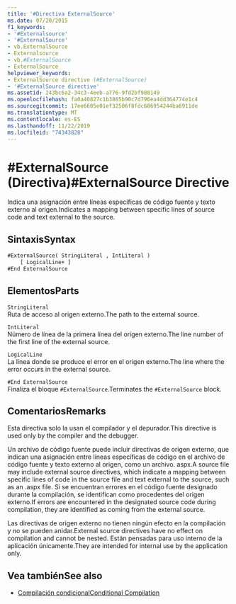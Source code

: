 ```yaml
---
title: '#Directiva ExternalSource'
ms.date: 07/20/2015
f1_keywords:
- '#Externalsource'
- '#ExternalSource'
- vb.ExternalSource
- Externalsource
- vb.#ExternalSource
- ExternalSource
helpviewer_keywords:
- ExternalSource directive (#ExternalSource)
- '#ExternalSource directive'
ms.assetid: 243bc6a2-34c3-4eeb-a776-9fd2bf988149
ms.openlocfilehash: fa0a40827c1b3865b90c7d796ea4dd364774e1c4
ms.sourcegitcommit: 17ee6605e01ef32506f8fdc686954244ba6911de
ms.translationtype: MT
ms.contentlocale: es-ES
ms.lasthandoff: 11/22/2019
ms.locfileid: "74343828"
---
```

# <a name="externalsource-directive"></a><span data-ttu-id="cfaa1-102">#ExternalSource (Directiva)</span><span class="sxs-lookup"><span data-stu-id="cfaa1-102">#ExternalSource Directive</span></span>

<span data-ttu-id="cfaa1-103">Indica una asignación entre líneas específicas de código fuente y texto externo al origen.</span><span class="sxs-lookup"><span data-stu-id="cfaa1-103">Indicates a mapping between specific lines of source code and text external to the source.</span></span>  
  
## <a name="syntax"></a><span data-ttu-id="cfaa1-104">Sintaxis</span><span class="sxs-lookup"><span data-stu-id="cfaa1-104">Syntax</span></span>  
  
```vb  
#ExternalSource( StringLiteral , IntLiteral )  
    [ LogicalLine+ ]  
#End ExternalSource  
```  
  
## <a name="parts"></a><span data-ttu-id="cfaa1-105">Elementos</span><span class="sxs-lookup"><span data-stu-id="cfaa1-105">Parts</span></span>  

 `StringLiteral`  
 <span data-ttu-id="cfaa1-106">Ruta de acceso al origen externo.</span><span class="sxs-lookup"><span data-stu-id="cfaa1-106">The path to the external source.</span></span>  
  
 `IntLiteral`  
 <span data-ttu-id="cfaa1-107">Número de línea de la primera línea del origen externo.</span><span class="sxs-lookup"><span data-stu-id="cfaa1-107">The line number of the first line of the external source.</span></span>  
  
 `LogicalLine`  
 <span data-ttu-id="cfaa1-108">La línea donde se produce el error en el origen externo.</span><span class="sxs-lookup"><span data-stu-id="cfaa1-108">The line where the error occurs in the external source.</span></span>  
  
 `#End ExternalSource`  
 <span data-ttu-id="cfaa1-109">Finaliza el bloque `#ExternalSource`.</span><span class="sxs-lookup"><span data-stu-id="cfaa1-109">Terminates the `#ExternalSource` block.</span></span>  
  
## <a name="remarks"></a><span data-ttu-id="cfaa1-110">Comentarios</span><span class="sxs-lookup"><span data-stu-id="cfaa1-110">Remarks</span></span>  

 <span data-ttu-id="cfaa1-111">Esta directiva solo la usan el compilador y el depurador.</span><span class="sxs-lookup"><span data-stu-id="cfaa1-111">This directive is used only by the compiler and the debugger.</span></span>  
  
 <span data-ttu-id="cfaa1-112">Un archivo de código fuente puede incluir directivas de origen externo, que indican una asignación entre líneas específicas de código en el archivo de código fuente y texto externo al origen, como un archivo. aspx.</span><span class="sxs-lookup"><span data-stu-id="cfaa1-112">A source file may include external source directives, which indicate a mapping between specific lines of code in the source file and text external to the source, such as an .aspx file.</span></span> <span data-ttu-id="cfaa1-113">Si se encuentran errores en el código fuente designado durante la compilación, se identifican como procedentes del origen externo.</span><span class="sxs-lookup"><span data-stu-id="cfaa1-113">If errors are encountered in the designated source code during compilation, they are identified as coming from the external source.</span></span>  
  
 <span data-ttu-id="cfaa1-114">Las directivas de origen externo no tienen ningún efecto en la compilación y no se pueden anidar.</span><span class="sxs-lookup"><span data-stu-id="cfaa1-114">External source directives have no effect on compilation and cannot be nested.</span></span> <span data-ttu-id="cfaa1-115">Están pensadas para uso interno de la aplicación únicamente.</span><span class="sxs-lookup"><span data-stu-id="cfaa1-115">They are intended for internal use by the application only.</span></span>  
  
## <a name="see-also"></a><span data-ttu-id="cfaa1-116">Vea también</span><span class="sxs-lookup"><span data-stu-id="cfaa1-116">See also</span></span>

- [<span data-ttu-id="cfaa1-117">Compilación condicional</span><span class="sxs-lookup"><span data-stu-id="cfaa1-117">Conditional Compilation</span></span>](../../../visual-basic/programming-guide/program-structure/conditional-compilation.md)
